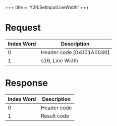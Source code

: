 +++
title = 'Y2R:SetInputLineWidth'
+++

# Request

| Index Word | Description                |
|------------|----------------------------|
| 0          | Header code \[0x001A0040\] |
| 1          | s16, Line Width            |

# Response

| Index Word | Description |
|------------|-------------|
| 0          | Header code |
| 1          | Result code |
